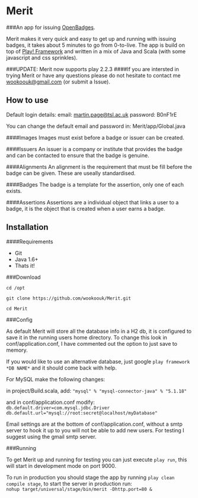 Merit
============

###An app for issuing [OpenBadges](http://openbadges.org/).

Merit makes it very quick and easy to get up and running with issuing badges, it takes about 5 minutes to go from 0-to-live. The app is build on top of [Play! Framework](http://www.playframework.com/) and written in a mix of Java and Scala (with some javascript and css sprinkles).

###UPDATE: Merit now supports play 2.2.3
####If you are intersted in trying Merit or have any questions please do not hesitate to contact me wookoouk@gmail.com (or submit a Issue).

How to use
----------

Default login details:
email: martin.page@tsl.ac.uk
password: B0nF1rE

You can change the default email and password in: Merit/app/Global.java


####Images
Images must exist before a badge or issuer can be created.

####Issuers
An issuer is a company or institute that provides the badge and can be contacted to ensure that the badge is genuine.

####Alignments
An alignment is the requirement that must be fill before the badge can be given. These are useally standardised.

####Badges
The badge is a template for the assertion, only one of each exists.

####Assertions
Assertions are a individual object that links a user to a badge, it is the object that is created when a user earns a badge.

Installation
------------

####Requirements

* Git
* Java 1.6+
* Thats it!

###Download

`cd /opt`

`git clone https://github.com/wookoouk/Merit.git`

`cd Merit`

###Config

As default Merit will store all the database info in a H2 db, it is configured to save it in the running users home directory.
To change this look in conf/application.conf, I have commented out the option to just save to memory.

If you would like to use an alternative database, just google `play framework *DB NAME*` and it should come back with help.

For MySQL make the following changes:


in project/Build.scala, add:
`
"mysql" % "mysql-connector-java" % "5.1.18"
`

and in conf/application.conf modify:
`
db.default.driver=com.mysql.jdbc.Driver
db.default.url="mysql://root:secret@localhost/myDatabase"
`

Email settings are at the bottom of conf/application.conf, without a smtp server to hook it up to you will not be able to add new users.
For testing I suggest using the gmail smtp server.

###Running

To get Merit up and running for testing you can just execute `play run`, this will start in development mode on port 9000.

To run in production you should stage the app by running `play clean compile stage`, to start the server in production run:    
```nohup target/universal/stage/bin/merit -Dhttp.port=80 &```
